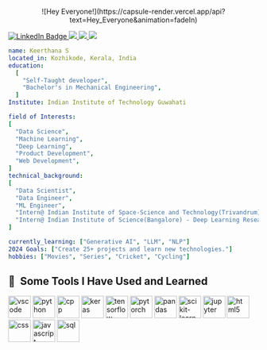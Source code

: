 <p align="center">
  ![Hey Everyone!](https://capsule-render.vercel.app/api?text=Hey_Everyone&animation=fadeIn)
</p>

<div id="badges">
  <a href="https://www.linkedin.com/in/keerthana-subramanian-1061b1228/">
    <img src="https://img.shields.io/badge/LinkedIn-blue?style=for-the-badge&logo=linkedin&logoColor=white" alt="LinkedIn Badge"/>
  </a>
  <a href="https://www.instagram.com/keerthanasubramanian2004/">
    <img src="https://img.shields.io/badge/Instagram-E4405F?style=for-the-badge&logo=instagram&logoColor=white"/>
  </a>
  <a href="https://github.com/KeerthanaS04">
    <img src="https://img.shields.io/badge/GitHub-100000?style=for-the-badge&logo=github&logoColor=white"/>
  </a>
  <a href="https://www.kaggle.com/keerthanas57">
    <img src="https://img.shields.io/badge/Kaggle-20BEFF?style=for-the-badge&logo=Kaggle&logoColor=white"/>
  </a>
</div>

```yaml
name: Keerthana S
located_in: Kozhikode, Kerala, India
education:
  [
    "Self-Taught developer",
    "Bachelor's in Mechanical Engineering",
  ]
Institute: Indian Institute of Technology Guwahati

field of Interests:
[
  "Data Science",
  "Machine Learning",
  "Deep Learning",
  "Product Development",
  "Web Development",
]
technical_background:
[
  "Data Scientist",
  "Data Engineer",
  "ML Engineer",
  "Intern@ Indian Institute of Space-Science and Technology(Trivandrum) - Deep Learning Research",
  "Intern@ Indian Institute of Science(Bangalore) - Deep Learning Research",
]

currently_learning: ["Generative AI", "LLM", "NLP"]
2024 Goals: ["Create 25+ projects and learn new technologies."]
hobbies: ["Movies", "Series", "Cricket", "Cycling"]
```

<h2> 🚀 &nbsp;Some Tools I Have Used and Learned</h2>
<p align="left">
<img src="https://cdn.jsdelivr.net/gh/devicons/devicon/icons/vscode/vscode-original.svg" alt="vscode" width="45" height="45"/>
<img src="https://cdn.jsdelivr.net/gh/devicons/devicon@latest/icons/python/python-original.svg" alt="python" width="45" height="45"/>
<img src="https://cdn.jsdelivr.net/gh/devicons/devicon@latest/icons/cplusplus/cplusplus-original.svg" alt="cpp" width="45" height="45"/>
<img src="https://cdn.jsdelivr.net/gh/devicons/devicon@latest/icons/keras/keras-original.svg" alt="keras" width="45" height="45" />
<img src="https://cdn.jsdelivr.net/gh/devicons/devicon@latest/icons/tensorflow/tensorflow-original.svg" alt="tensorflow" width="45" height="45"/>
<img src="https://cdn.jsdelivr.net/gh/devicons/devicon@latest/icons/pytorch/pytorch-original.svg" alt="pytorch" width="45" height="45"/>
<img src="https://cdn.jsdelivr.net/gh/devicons/devicon@latest/icons/pandas/pandas-original.svg" alt="pandas" width="45" height="45"/>
<img src="https://cdn.jsdelivr.net/gh/devicons/devicon@latest/icons/scikitlearn/scikitlearn-original.svg" alt="scikit-learn" width="45" height="45" />
<img src="https://cdn.jsdelivr.net/gh/devicons/devicon@latest/icons/jupyter/jupyter-original.svg" alt="jupyter" width="45" height="45"/>
<img src="https://cdn.jsdelivr.net/gh/devicons/devicon@latest/icons/html5/html5-original.svg" alt="html5" width="45" height="45"/>
<img src="https://cdn.jsdelivr.net/gh/devicons/devicon@latest/icons/css3/css3-original.svg" alt="css" width="45" height="45"/>
<img src="https://cdn.jsdelivr.net/gh/devicons/devicon@latest/icons/javascript/javascript-original.svg" alt="javascript" width="45" height="45" />
<img src="https://cdn.jsdelivr.net/gh/devicons/devicon@latest/icons/azuresqldatabase/azuresqldatabase-original.svg" alt="sql" width="45" height="45"/>
</p>



